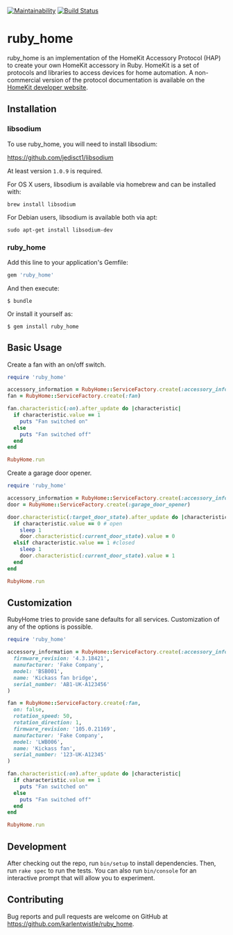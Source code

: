 [![Maintainability](https://api.codeclimate.com/v1/badges/c81f4cfdf5c13d716487/maintainability)](https://codeclimate.com/github/karlentwistle/ruby_home/maintainability)
[![Build Status](https://travis-ci.org/karlentwistle/ruby_home.svg?branch=master)](https://travis-ci.org/karlentwistle/ruby_home)

# ruby_home

ruby_home is an implementation of the HomeKit Accessory Protocol (HAP) to create your own HomeKit accessory in Ruby. HomeKit is a set of protocols and libraries to access devices for home automation. A non-commercial version of the protocol documentation is available on the [HomeKit developer website](https://developer.apple.com/homekit/).

## Installation

### libsodium

To use ruby_home, you will need to install libsodium:

https://github.com/jedisct1/libsodium

At least version `1.0.9` is required.

For OS X users, libsodium is available via homebrew and can be installed with:

    brew install libsodium

For Debian users, libsodium is available both via apt:

    sudo apt-get install libsodium-dev

### ruby_home

Add this line to your application's Gemfile:

```ruby
gem 'ruby_home'
```

And then execute:

    $ bundle

Or install it yourself as:

    $ gem install ruby_home

## Basic Usage

Create a fan with an on/off switch.

```ruby
require 'ruby_home'

accessory_information = RubyHome::ServiceFactory.create(:accessory_information)
fan = RubyHome::ServiceFactory.create(:fan)

fan.characteristic(:on).after_update do |characteristic|
  if characteristic.value == 1
    puts "Fan switched on"
  else
    puts "Fan switched off"
  end
end

RubyHome.run
```

Create a garage door opener.

```ruby
require 'ruby_home'

accessory_information = RubyHome::ServiceFactory.create(:accessory_information)
door = RubyHome::ServiceFactory.create(:garage_door_opener)

door.characteristic(:target_door_state).after_update do |characteristic|
  if characteristic.value == 0 # open
    sleep 1
    door.characteristic(:current_door_state).value = 0
  elsif characteristic.value == 1 #closed
    sleep 1
    door.characteristic(:current_door_state).value = 1
  end
end

RubyHome.run
```

## Customization

RubyHome tries to provide sane defaults for all services. Customization of any of the options is possible.

```ruby
require 'ruby_home'

accessory_information = RubyHome::ServiceFactory.create(:accessory_information,
  firmware_revision: '4.3.18421',
  manufacturer: 'Fake Company',
  model: 'BSB001',
  name: 'Kickass fan bridge',
  serial_number: 'AB1-UK-A123456'
)

fan = RubyHome::ServiceFactory.create(:fan,
  on: false,
  rotation_speed: 50,
  rotation_direction: 1,
  firmware_revision: '105.0.21169',
  manufacturer: 'Fake Company',
  model: 'LWB006',
  name: 'Kickass fan',
  serial_number: '123-UK-A12345'
)

fan.characteristic(:on).after_update do |characteristic|
  if characteristic.value == 1
    puts "Fan switched on"
  else
    puts "Fan switched off"
  end
end

RubyHome.run
```


## Development

After checking out the repo, run `bin/setup` to install dependencies. Then, run `rake spec` to run the tests. You can also run `bin/console` for an interactive prompt that will allow you to experiment.


## Contributing

Bug reports and pull requests are welcome on GitHub at https://github.com/karlentwistle/ruby_home.
